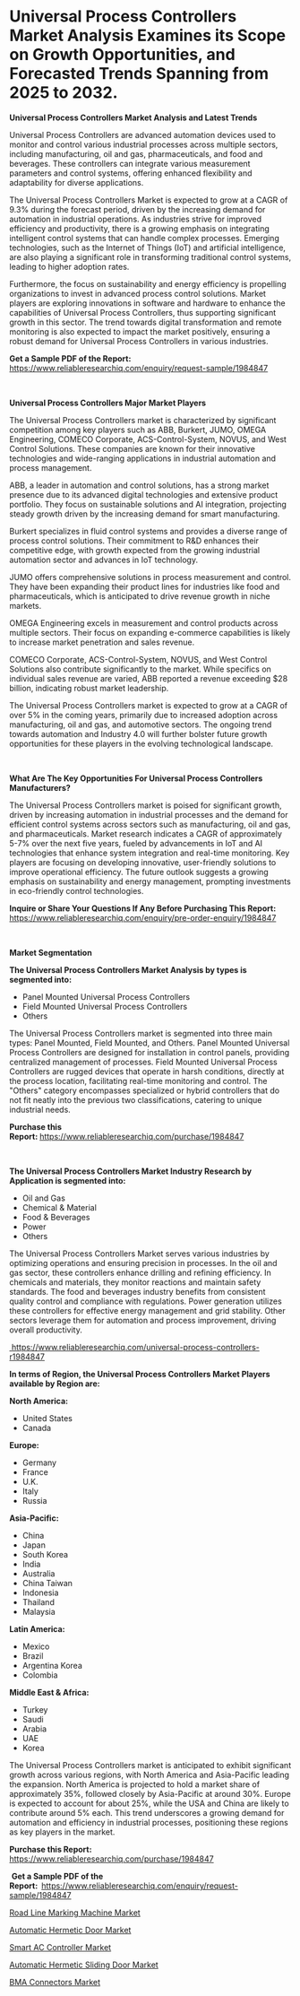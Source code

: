 <p><h1>Universal Process Controllers Market Analysis Examines its Scope on Growth Opportunities, and Forecasted Trends Spanning from 2025 to 2032.</h1></p><p><strong>Universal Process Controllers Market Analysis and Latest Trends</strong></p>
<p><p>Universal Process Controllers are advanced automation devices used to monitor and control various industrial processes across multiple sectors, including manufacturing, oil and gas, pharmaceuticals, and food and beverages. These controllers can integrate various measurement parameters and control systems, offering enhanced flexibility and adaptability for diverse applications.</p><p>The Universal Process Controllers Market is expected to grow at a CAGR of 9.3% during the forecast period, driven by the increasing demand for automation in industrial operations. As industries strive for improved efficiency and productivity, there is a growing emphasis on integrating intelligent control systems that can handle complex processes. Emerging technologies, such as the Internet of Things (IoT) and artificial intelligence, are also playing a significant role in transforming traditional control systems, leading to higher adoption rates.</p><p>Furthermore, the focus on sustainability and energy efficiency is propelling organizations to invest in advanced process control solutions. Market players are exploring innovations in software and hardware to enhance the capabilities of Universal Process Controllers, thus supporting significant growth in this sector. The trend towards digital transformation and remote monitoring is also expected to impact the market positively, ensuring a robust demand for Universal Process Controllers in various industries.</p></p>
<p><strong>Get a Sample PDF of the Report:&nbsp;</strong> <a href="https://www.reliableresearchiq.com/enquiry/request-sample/1984847?utm_campaign=1870&utm_medium=2&utm_source=Github&utm_content=ia&utm_term=10042025&utm_id=universal-process-controllers">https://www.reliableresearchiq.com/enquiry/request-sample/1984847</a></p>
<p>&nbsp;</p>
<p><strong>Universal Process Controllers Major Market Players</strong></p>
<p><p>The Universal Process Controllers market is characterized by significant competition among key players such as ABB, Burkert, JUMO, OMEGA Engineering, COMECO Corporate, ACS-Control-System, NOVUS, and West Control Solutions. These companies are known for their innovative technologies and wide-ranging applications in industrial automation and process management.</p><p>ABB, a leader in automation and control solutions, has a strong market presence due to its advanced digital technologies and extensive product portfolio. They focus on sustainable solutions and AI integration, projecting steady growth driven by the increasing demand for smart manufacturing.</p><p>Burkert specializes in fluid control systems and provides a diverse range of process control solutions. Their commitment to R&D enhances their competitive edge, with growth expected from the growing industrial automation sector and advances in IoT technology.</p><p>JUMO offers comprehensive solutions in process measurement and control. They have been expanding their product lines for industries like food and pharmaceuticals, which is anticipated to drive revenue growth in niche markets.</p><p>OMEGA Engineering excels in measurement and control products across multiple sectors. Their focus on expanding e-commerce capabilities is likely to increase market penetration and sales revenue.</p><p>COMECO Corporate, ACS-Control-System, NOVUS, and West Control Solutions also contribute significantly to the market. While specifics on individual sales revenue are varied, ABB reported a revenue exceeding $28 billion, indicating robust market leadership.</p><p>The Universal Process Controllers market is expected to grow at a CAGR of over 5% in the coming years, primarily due to increased adoption across manufacturing, oil and gas, and automotive sectors. The ongoing trend towards automation and Industry 4.0 will further bolster future growth opportunities for these players in the evolving technological landscape.</p></p>
<p>&nbsp;</p>
<p><strong>What Are The Key Opportunities For Universal Process Controllers Manufacturers?</strong></p>
<p><p>The Universal Process Controllers market is poised for significant growth, driven by increasing automation in industrial processes and the demand for efficient control systems across sectors such as manufacturing, oil and gas, and pharmaceuticals. Market research indicates a CAGR of approximately 5-7% over the next five years, fueled by advancements in IoT and AI technologies that enhance system integration and real-time monitoring. Key players are focusing on developing innovative, user-friendly solutions to improve operational efficiency. The future outlook suggests a growing emphasis on sustainability and energy management, prompting investments in eco-friendly control technologies.</p></p>
<p><strong>Inquire or Share Your Questions If Any Before Purchasing This Report:</strong> <a href="https://www.reliableresearchiq.com/enquiry/pre-order-enquiry/1984847?utm_campaign=1870&utm_medium=2&utm_source=Github&utm_content=ia&utm_term=10042025&utm_id=universal-process-controllers">https://www.reliableresearchiq.com/enquiry/pre-order-enquiry/1984847</a></p>
<p>&nbsp;</p>
<p><strong>Market Segmentation</strong></p>
<p><strong>The Universal Process Controllers Market Analysis by types is segmented into:</strong></p>
<p><ul><li>Panel Mounted Universal Process Controllers</li><li>Field Mounted Universal Process Controllers</li><li>Others</li></ul></p>
<p><p>The Universal Process Controllers market is segmented into three main types: Panel Mounted, Field Mounted, and Others. Panel Mounted Universal Process Controllers are designed for installation in control panels, providing centralized management of processes. Field Mounted Universal Process Controllers are rugged devices that operate in harsh conditions, directly at the process location, facilitating real-time monitoring and control. The "Others" category encompasses specialized or hybrid controllers that do not fit neatly into the previous two classifications, catering to unique industrial needs.</p></p>
<p><strong>Purchase this Report:&nbsp;</strong><a href="https://www.reliableresearchiq.com/purchase/1984847?utm_campaign=1870&utm_medium=2&utm_source=Github&utm_content=ia&utm_term=10042025&utm_id=universal-process-controllers">https://www.reliableresearchiq.com/purchase/1984847</a></p>
<p>&nbsp;</p>
<p><strong>The Universal Process Controllers Market Industry Research by Application is segmented into:</strong></p>
<p><ul><li>Oil and Gas</li><li>Chemical & Material</li><li>Food & Beverages</li><li>Power</li><li>Others</li></ul></p>
<p><p>The Universal Process Controllers Market serves various industries by optimizing operations and ensuring precision in processes. In the oil and gas sector, these controllers enhance drilling and refining efficiency. In chemicals and materials, they monitor reactions and maintain safety standards. The food and beverages industry benefits from consistent quality control and compliance with regulations. Power generation utilizes these controllers for effective energy management and grid stability. Other sectors leverage them for automation and process improvement, driving overall productivity.</p></p>
<p><a href="https://www.reliableresearchiq.com/universal-process-controllers-r1984847?utm_campaign=1870&utm_medium=2&utm_source=Github&utm_content=ia&utm_term=10042025&utm_id=universal-process-controllers">&nbsp;https://www.reliableresearchiq.com/universal-process-controllers-r1984847</a></p>
<p><strong>In terms of Region, the Universal Process Controllers Market Players available by Region are:</strong></p>
<p>
    <p> <strong> North America: </strong>
        <ul>
            <li>United States</li>
            <li>Canada</li>
        </ul>
        </p> 
    <p> <strong> Europe: </strong>
        <ul>
            <li>Germany</li>
            <li>France</li>
            <li>U.K.</li>
            <li>Italy</li>
            <li>Russia</li>
        </ul>
        </p> 
    <p> <strong> Asia-Pacific: </strong>
        <ul>
            <li>China</li>
            <li>Japan</li>
            <li>South Korea</li>
            <li>India</li>
            <li>Australia</li>
            <li>China Taiwan</li>
            <li>Indonesia</li>
            <li>Thailand</li>
            <li>Malaysia</li>
        </ul>
        </p> 
    <p> <strong> Latin America: </strong>
        <ul>
            <li>Mexico</li>
            <li>Brazil</li>
            <li>Argentina Korea</li>
            <li>Colombia</li>
        </ul>
        </p> 
    <p> <strong> Middle East & Africa: </strong>
        <ul>
            <li>Turkey</li>
            <li>Saudi</li>
            <li>Arabia</li>
            <li>UAE</li>
            <li>Korea</li>
        </ul>
    </p>
    </p>
<p><p>The Universal Process Controllers market is anticipated to exhibit significant growth across various regions, with North America and Asia-Pacific leading the expansion. North America is projected to hold a market share of approximately 35%, followed closely by Asia-Pacific at around 30%. Europe is expected to account for about 25%, while the USA and China are likely to contribute around 5% each. This trend underscores a growing demand for automation and efficiency in industrial processes, positioning these regions as key players in the market.</p></p>
<p><strong>Purchase this Report: </strong><a href="https://www.reliableresearchiq.com/purchase/1984847?utm_campaign=1870&utm_medium=2&utm_source=Github&utm_content=ia&utm_term=10042025&utm_id=universal-process-controllers">https://www.reliableresearchiq.com/purchase/1984847</a></p>
<p>&nbsp;<strong>Get a Sample PDF of the Report:&nbsp;&nbsp;</strong><a href="https://www.reliableresearchiq.com/enquiry/request-sample/1984847?utm_campaign=1870&utm_medium=2&utm_source=Github&utm_content=ia&utm_term=10042025&utm_id=universal-process-controllers">https://www.reliableresearchiq.com/enquiry/request-sample/1984847</a></p>
<p><strong></strong></p>
<p><p><a href="https://github.com/rigelciara0p/Market-Research-Report-List-1/blob/main/road-line-marking-machine-market.md?utm_campaign=1870&utm_medium=2&utm_source=Github&utm_content=ia&utm_term=10042025&utm_id=universal-process-controllers">Road Line Marking Machine Market</a></p><p><a href="https://github.com/samesdufloiw/Market-Research-Report-List-1/blob/main/automatic-hermetic-door-market.md?utm_campaign=1870&utm_medium=2&utm_source=Github&utm_content=ia&utm_term=10042025&utm_id=universal-process-controllers">Automatic Hermetic Door Market</a></p><p><a href="https://github.com/shadnfamoza/Market-Research-Report-List-1/blob/main/smart-ac-controller-market.md?utm_campaign=1870&utm_medium=2&utm_source=Github&utm_content=ia&utm_term=10042025&utm_id=universal-process-controllers">Smart AC Controller Market</a></p><p><a href="https://github.com/porstheftyux/Market-Research-Report-List-1/blob/main/automatic-hermetic-sliding-door-market.md?utm_campaign=1870&utm_medium=2&utm_source=Github&utm_content=ia&utm_term=10042025&utm_id=universal-process-controllers">Automatic Hermetic Sliding Door Market</a></p><p><a href="https://github.com/micbotam/Market-Research-Report-List-1/blob/main/bma-connectors-market.md?utm_campaign=1870&utm_medium=2&utm_source=Github&utm_content=ia&utm_term=10042025&utm_id=universal-process-controllers">BMA Connectors Market</a></p></p>